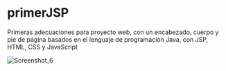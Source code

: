 # primerJSP
Primeras adecuaciones para proyecto web, con un encabezado, cuerpo y pie de página basados en el lenguaje de programación Java, con JSP, HTML, CSS y JavaScript

![Screenshot_6](https://user-images.githubusercontent.com/66578673/138484655-3956f47d-332e-449b-9cf6-5e21a0513fca.png)

